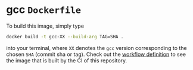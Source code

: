 # gcc `Dockerfile`

To build this image, simply type

```bash
docker build -t gcc-XX --build-arg TAG=SHA .
```

into your terminal, where `XX` denotes the `gcc` version corresponding to the chosen `SHA` (commit sha or tag).
Check out the [workflow definition](../.github/workflows/build.yml) to see the image that is built by the CI of this repository.
